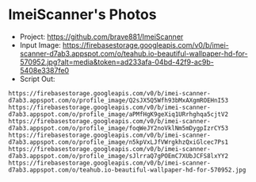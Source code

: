 # ImeiScanner's Photos
- Project: https://github.com/brave881/ImeiScanner
- Input Image: https://firebasestorage.googleapis.com/v0/b/imei-scanner-d7ab3.appspot.com/o/teahub.io-beautiful-wallpaper-hd-for-570952.jpg?alt=media&token=ad233afa-04bd-42f9-ac9b-5408e3387fe0
- Script Out:
```
https://firebasestorage.googleapis.com/v0/b/imei-scanner-d7ab3.appspot.com/o/profile_image/Q2sJX5Q5Wfh93bMxAXgmROEHnI53
https://firebasestorage.googleapis.com/v0/b/imei-scanner-d7ab3.appspot.com/o/profile_image/aPMfHgK9geXiq1URrhghqa5cjtV2
https://firebasestorage.googleapis.com/v0/b/imei-scanner-d7ab3.appspot.com/o/profile_image/foqWeJY2noVklNm5mDygpIzrCY53
https://firebasestorage.googleapis.com/v0/b/imei-scanner-d7ab3.appspot.com/o/profile_image/n5kpVxLJfVWrgkhzQxiGlcec7Ps1
https://firebasestorage.googleapis.com/v0/b/imei-scanner-d7ab3.appspot.com/o/profile_image/sJlrraQ7gPOEmC7XUbJCFS8lxYY2
https://firebasestorage.googleapis.com/v0/b/imei-scanner-d7ab3.appspot.com/o/teahub.io-beautiful-wallpaper-hd-for-570952.jpg
```
